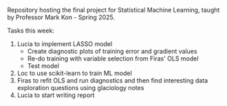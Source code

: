 Repository hosting the final project for Statistical Machine Learning, taught by Professor Mark Kon - Spring 2025.

Tasks this week:

1. Lucia to implement LASSO model
   * Create diagnostic plots of training error and gradient values
   * Re-do training with variable selection from Firas' OLS model
   * Test model
3. Loc to use scikit-learn to train ML model
4. Firas to refit OLS and run diagnostics and then find interesting data exploration questions using glaciology notes
5. Lucia to start writing report



